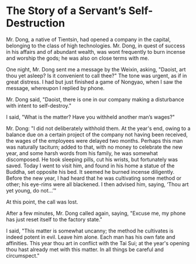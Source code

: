 # The Story of a Servant’s Self-Destruction

Mr. Dong, a native of Tientsin, had opened a company in the capital, belonging to the class of high technologies. Mr. Dong, in quest of success in his affairs and of abundant wealth, was wont frequently to burn incense and worship the gods; he was also on close terms with me.

One night, Mr. Dong sent me a message by the Weixin, asking, "Daoist, art thou yet asleep? Is it convenient to call thee?" The tone was urgent, as if in great distress. I had but just finished a game of Nongyao, when I saw the message, whereupon I replied by phone.

Mr. Dong said, "Daoist, there is one in our company making a disturbance with intent to self-destroy."

I said, "What is the matter? Have you withheld another man’s wages?"

Mr. Dong: "I did not deliberately withhold them. At the year's end, owing to a balance due on a certain project of the company not having been received, the wages of the employees were delayed two months. Perhaps this man was naturally taciturn; added to that, with no money to celebrate the new year, and some harsh words from his family, he was somewhat discomposed. He took sleeping pills, cut his wrists, but fortunately was saved. Today I went to visit him, and found in his home a statue of the Buddha, set opposite his bed. It seemed he burned incense diligently. Before the new year, I had heard that he was cultivating some method or other; his eye-rims were all blackened. I then advised him, saying, ‘Thou art yet young, do not...’"

At this point, the call was lost.

After a few minutes, Mr. Dong called again, saying, "Excuse me, my phone has just reset itself to the factory state."

I said, "This matter is somewhat uncanny; the method he cultivates is indeed potent in evil. Leave him alone. Each man has his own fate and affinities. This year thou art in conflict with the Tai Sui; at the year's opening thou hast already met with this matter. In all things be careful and circumspect."
